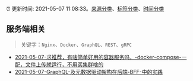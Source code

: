 :alarm_clock: 更新时间: 2021-05-07 11:08:33。[来源分类](../README.md)、[标签分类](../TAGS.md)、[时间分类](../TIMELINE.md)

## 服务端相关


> 关键字：`Nginx`、`Docker`、`GraphQL`、`REST`、`gRPC`



- [2021-05-07-求推荐，有啥简单好用的容器服务吗，-docker-compose-一配，文件上传就运行，不用买集群啥的](https://www.v2ex.com/t/775477) 
- [2021-05-07-GraphQL-及元数据驱动架构在后端-BFF-中的实践](https://toutiao.io/k/go0rojp) 